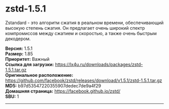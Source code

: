 # zstd-1.5.1

Zstandard - это алгоритм сжатия в реальном времени, обеспечивающий высокую степень сжатия. Он предлагает очень широкий спектр компромиссов между сжатием и скоростью, а также очень быстрым декодером.

**Версия:** 1.5.1
<br />
**Размер:** 1.85
<br />
**Приоритет:** Важный
<br />
**Ссылка для загрузки:** https://lx4u.ru/downloads/packages/zstd-1.5.1.tar.gz
<br />
**Оригинальное расположение:** https://github.com/facebook/zstd/releases/download/v1.5.1/zstd-1.5.1.tar.gz
<br />
**MD5:** b97d53547220355907dedec7de9a4f29
<br />
**Домашняя страница:** https://facebook.github.io/zstd/
        <br />
**SBU:** 1

***
            